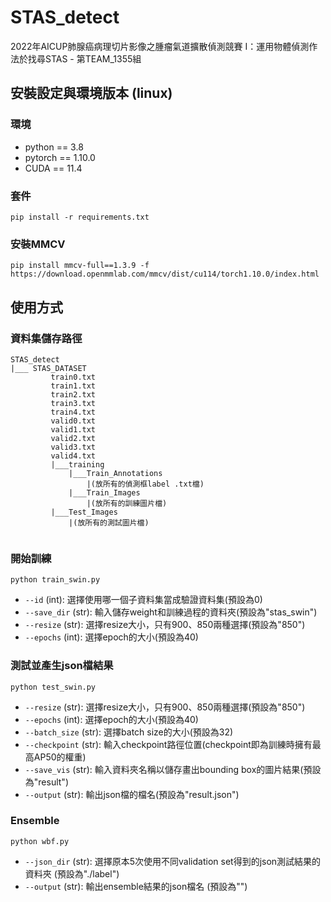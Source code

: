# STAS_detect
2022年AICUP肺腺癌病理切片影像之腫瘤氣道擴散偵測競賽 I：運用物體偵測作法於找尋STAS - 第TEAM_1355組

## 安裝設定與環境版本 (linux)
### 環境
* python == 3.8
* pytorch == 1.10.0
* CUDA == 11.4

### 套件
```
pip install -r requirements.txt
```

### 安裝MMCV
```
pip install mmcv-full==1.3.9 -f https://download.openmmlab.com/mmcv/dist/cu114/torch1.10.0/index.html 
```

## 使用方式
### 資料集儲存路徑
```
STAS_detect
|___ STAS_DATASET
         train0.txt
         train1.txt
         train2.txt
         train3.txt
         train4.txt
         valid0.txt
         valid1.txt
         valid2.txt
         valid3.txt
         valid4.txt
         |___training
             |___Train_Annotations
                 |(放所有的偵測框label .txt檔)
             |___Train_Images
                 |(放所有的訓練圖片檔)
         |___Test_Images
             |(放所有的測試圖片檔)
         
```
### 開始訓練
```
python train_swin.py
```
* `--id` (int): 選擇使用哪一個子資料集當成驗證資料集(預設為0)
* `--save_dir` (str): 輸入儲存weight和訓練過程的資料夾(預設為"stas_swin")
* `--resize` (str): 選擇resize大小，只有900、850兩種選擇(預設為"850")
* `--epochs` (int): 選擇epoch的大小(預設為40)

### 測試並產生json檔結果
```
python test_swin.py
```
* `--resize` (str): 選擇resize大小，只有900、850兩種選擇(預設為"850")
* `--epochs` (int): 選擇epoch的大小(預設為40)
* `--batch_size` (str): 選擇batch size的大小(預設為32)
* `--checkpoint` (str): 輸入checkpoint路徑位置(checkpoint即為訓練時擁有最高AP50的權重)
* `--save_vis` (str): 輸入資料夾名稱以儲存畫出bounding box的圖片結果(預設為"result")
* `--output` (str): 輸出json檔的檔名(預設為"result.json")

### Ensemble
```
python wbf.py
```
* `--json_dir` (str): 選擇原本5次使用不同validation set得到的json測試結果的資料夾 (預設為"./label")
* `--output` (str): 輸出ensemble結果的json檔名 (預設為"")




         
     
